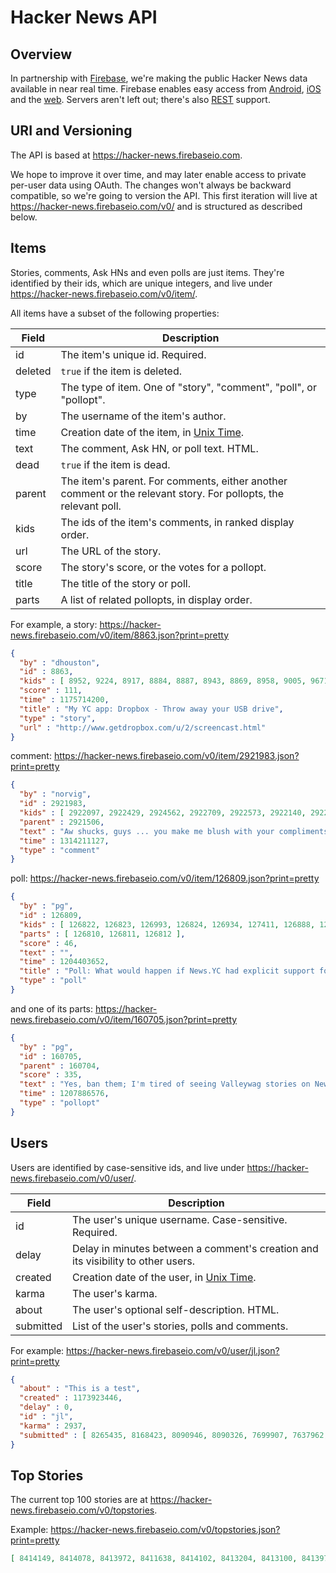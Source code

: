 # Hacker News API

## Overview

In partnership with [Firebase](https://www.firebase.com), we're making the public Hacker News data available in near real time. Firebase enables easy access from [Android](https://www.firebase.com/docs/android/), [iOS](https://www.firebase.com/docs/ios/) and the [web](https://www.firebase.com/docs/web/). Servers aren't left out; there's also [REST](https://www.firebase.com/docs/rest/) support.

## URI and Versioning

The API is based at https://hacker-news.firebaseio.com.

We hope to improve it over time, and may later enable access to private per-user data using OAuth. The changes won't always be backward compatible, so we're going to version the API. This first iteration will live at https://hacker-news.firebaseio.com/v0/ and is structured as described below.

## Items

Stories, comments, Ask HNs and even polls are just items. They're identified by their ids, which are unique integers, and live under https://hacker-news.firebaseio.com/v0/item/<id>.

All items have a subset of the following properties:

Field | Description
------|------------
id | The item's unique id. Required.
deleted | `true` if the item is deleted.
type | The type of item. One of "story", "comment", "poll", or "pollopt".
by | The username of the item's author.
time | Creation date of the item, in [Unix Time](http://en.wikipedia.org/wiki/Unix_time).
text | The comment, Ask HN, or poll text. HTML.
dead | `true` if the item is dead.
parent | The item's parent. For comments, either another comment or the relevant story. For pollopts, the relevant poll.
kids | The ids of the item's comments, in ranked display order.
url | The URL of the story.
score | The story's score, or the votes for a pollopt.
title | The title of the story or poll.
parts | A list of related pollopts, in display order.

For example, a story: https://hacker-news.firebaseio.com/v0/item/8863.json?print=pretty

```json
{
  "by" : "dhouston",
  "id" : 8863,
  "kids" : [ 8952, 9224, 8917, 8884, 8887, 8943, 8869, 8958, 9005, 9671, 8940, 9067, 8908, 9055, 8865, 8881, 8872, 8873, 8955, 10403, 8903, 8928, 9125, 8998, 8901, 8902, 8907, 8894, 8878, 8870, 8980, 8934, 8876 ],
  "score" : 111,
  "time" : 1175714200,
  "title" : "My YC app: Dropbox - Throw away your USB drive",
  "type" : "story",
  "url" : "http://www.getdropbox.com/u/2/screencast.html"
}
```

comment: https://hacker-news.firebaseio.com/v0/item/2921983.json?print=pretty

```json
{
  "by" : "norvig",
  "id" : 2921983,
  "kids" : [ 2922097, 2922429, 2924562, 2922709, 2922573, 2922140, 2922141 ],
  "parent" : 2921506,
  "text" : "Aw shucks, guys ... you make me blush with your compliments.<p>Tell you what, Ill make a deal: I'll keep writing if you keep reading. K?",
  "time" : 1314211127,
  "type" : "comment"
}
```

poll: https://hacker-news.firebaseio.com/v0/item/126809.json?print=pretty

```json
{
  "by" : "pg",
  "id" : 126809,
  "kids" : [ 126822, 126823, 126993, 126824, 126934, 127411, 126888, 127681, 126818, 126816, 126854, 127095, 126861, 127313, 127299, 126859, 126852, 126882, 126832, 127072, 127217, 126889, 127535, 126917, 126875 ],
  "parts" : [ 126810, 126811, 126812 ],
  "score" : 46,
  "text" : "",
  "time" : 1204403652,
  "title" : "Poll: What would happen if News.YC had explicit support for polls?",
  "type" : "poll"
}
```

and one of its parts: https://hacker-news.firebaseio.com/v0/item/160705.json?print=pretty

```json
{
  "by" : "pg",
  "id" : 160705,
  "parent" : 160704,
  "score" : 335,
  "text" : "Yes, ban them; I'm tired of seeing Valleywag stories on News.YC.",
  "time" : 1207886576,
  "type" : "pollopt"
}
```

## Users

Users are identified by case-sensitive ids, and live under https://hacker-news.firebaseio.com/v0/user/.

Field | Description
------|------------
id | The user's unique username. Case-sensitive. Required.
delay | Delay in minutes between a comment's creation and its visibility to other users.
created | Creation date of the user, in [Unix Time](http://en.wikipedia.org/wiki/Unix_time).
karma | The user's karma.
about | The user's optional self-description. HTML.
submitted | List of the user's stories, polls and comments.

For example: https://hacker-news.firebaseio.com/v0/user/jl.json?print=pretty

```json
{
  "about" : "This is a test",
  "created" : 1173923446,
  "delay" : 0,
  "id" : "jl",
  "karma" : 2937,
  "submitted" : [ 8265435, 8168423, 8090946, 8090326, 7699907, 7637962, 7596179, 7596163, 7594569, 7562135, 7562111, 7494708, 7494171, 7488093, 7444860, 7327817, 7280290, 7278694, 7097557, 7097546, 7097254, 7052857, 7039484, 6987273, 6649999, 6649706, 6629560, 6609127, 6327951, 6225810, 6111999, 5580079, 5112008, 4907948, 4901821, 4700469, 4678919, 3779193, 3711380, 3701405, 3627981, 3473004, 3473000, 3457006, 3422158, 3136701, 2943046, 2794646, 2482737, 2425640, 2411925, 2408077, 2407992, 2407940, 2278689, 2220295, 2144918, 2144852, 1875323, 1875295, 1857397, 1839737, 1809010, 1788048, 1780681, 1721745, 1676227, 1654023, 1651449, 1641019, 1631985, 1618759, 1522978, 1499641, 1441290, 1440993, 1436440, 1430510, 1430208, 1385525, 1384917, 1370453, 1346118, 1309968, 1305415, 1305037, 1276771, 1270981, 1233287, 1211456, 1210688, 1210682, 1194189, 1193914, 1191653, 1190766, 1190319, 1189925, 1188455, 1188177, 1185884, 1165649, 1164314, 1160048, 1159156, 1158865, 1150900, 1115326, 933897, 924482, 923918, 922804, 922280, 922168, 920332, 919803, 917871, 912867, 910426, 902506, 891171, 807902, 806254, 796618, 786286, 764412, 764325, 642566, 642564, 587821, 575744, 547504, 532055, 521067, 492164, 491979, 383935, 383933, 383930, 383927, 375462, 263479, 258389, 250751, 245140, 243472, 237445, 229393, 226797, 225536, 225483, 225426, 221084, 213940, 213342, 211238, 210099, 210007, 209913, 209908, 209904, 209903, 170904, 165850, 161566, 158388, 158305, 158294, 156235, 151097, 148566, 146948, 136968, 134656, 133455, 129765, 126740, 122101, 122100, 120867, 120492, 115999, 114492, 114304, 111730, 110980, 110451, 108420, 107165, 105150, 104735, 103188, 103187, 99902, 99282, 99122, 98972, 98417, 98416, 98231, 96007, 96005, 95623, 95487, 95475, 95471, 95467, 95326, 95322, 94952, 94681, 94679, 94678, 94420, 94419, 94393, 94149, 94008, 93490, 93489, 92944, 92247, 91713, 90162, 90091, 89844, 89678, 89498, 86953, 86109, 85244, 85195, 85194, 85193, 85192, 84955, 84629, 83902, 82918, 76393, 68677, 61565, 60542, 47745, 47744, 41098, 39153, 38678, 37741, 33469, 12897, 6746, 5252, 4752, 4586, 4289 ]
}
```

## Top Stories

The current top 100 stories are at https://hacker-news.firebaseio.com/v0/topstories.

Example: https://hacker-news.firebaseio.com/v0/topstories.json?print=pretty

```json
[ 8414149, 8414078, 8413972, 8411638, 8414102, 8413204, 8413100, 8413971, 8412744, 8414003, 8412841, 8412802, 8412605, 8413548, 8413123, 8414437, 8412897, 8413028, 8413341, 8412425, 8411762, 8413623, 8412346, 8411356, 8413056, 8413365, 8412372, 8414055, 8412877, 8412167, 8413264, 8414137, 8410519, 8412933, 8411846, 8412929, 8411254, 8411512, 8412777, 8412626, 8413274, 8414389, 8414117, 8412114, 8412212, 8412759, 8412696, 8412768, 8411643, 8411866, 8413966, 8410976, 8410545, 8410358, 8413979, 8414129, 8411791, 8409075, 8410314, 8411532, 8411553, 8412099, 8412085, 8410356, 8409084, 8412862, 8409823, 8412705, 8410220, 8409323, 8414090, 8410326, 8414206, 8411026, 8408298, 8407364, 8413066, 8412104, 8412235, 8412786, 8395689, 8414318, 8406384, 8414314, 8406507, 8408501, 8413630, 8414180, 8400778, 8413804, 8407298, 8413233, 8412601, 8411277, 8409940, 8414287, 8397750, 8412679, 8412727, 8413104 ]
```
